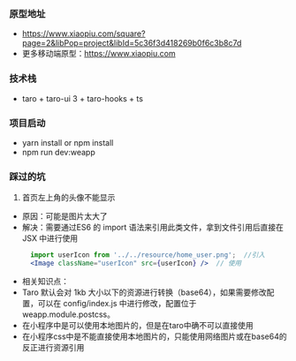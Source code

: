 ### 原型地址
  - https://www.xiaopiu.com/square?page=2&libPop=project&libId=5c36f3d418269b0f6c3b8c7d 
  - 更多移动端原型：https://www.xiaopiu.com

### 技术栈
  - taro + taro-ui 3 + taro-hooks + ts

### 项目启动
  - yarn install or npm install
  - npm run dev:weapp


### 踩过的坑
1. 首页左上角的头像不能显示
 - 原因：可能是图片太大了
 - 解决：需要通过ES6 的 import 语法来引用此类文件，拿到文件引用后直接在 JSX 中进行使用
    ```jsx
      import userIcon from '../../resource/home_user.png';  //引入
      <Image className="userIcon" src={userIcon} />  // 使用
    ```
 - 相关知识点：
  - Taro 默认会对 1kb 大小以下的资源进行转换（base64），如果需要修改配置，可以在 config/index.js 中进行修改，配置位于 weapp.module.postcss。 
  - 在小程序中<image></image>是可以使用本地图片的，但是在taro中确不可以直接使用
  - 在小程序css中是不能直接使用本地图片的，只能使用网络图片或在base64的反正进行资源引用